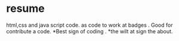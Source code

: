 # resume
html,css and java script code.
as code to work at badges .
Good for contribute a code.
*Best sign of coding .
*the wilt at sign the about.

